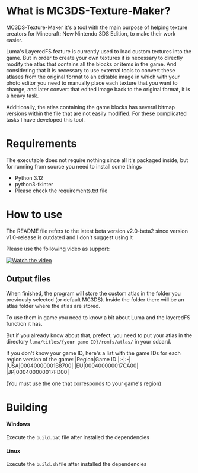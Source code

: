# What is MC3DS-Texture-Maker?
MC3DS-Texture-Maker it's a tool with the main purpose of helping texture creators for Minecraft: New Nintendo 3DS Edition, to make their work easier.

Luma's LayeredFS feature is currently used to load custom textures into the game. But in order to create your own textures it is necessary to directly modify the atlas that contains all the blocks or items in the game. And considering that it is necessary to use external tools to convert these atlases from the original format to an editable image in which with your photo editor you need to manually place each texture that you want to change, and later convert that edited image back to the original format, it is a heavy task.

Additionally, the atlas containing the game blocks has several bitmap versions within the file that are not easily modified. For these complicated tasks I have developed this tool.
# Requirements
The executable does not require nothing since all it's packaged inside, but for running from source you need to install some things
- Python 3.12
- python3-tkinter
- Please check the requirements.txt file
# How to use
The README file refers to the latest beta version v2.0-beta2 since version v1.0-release is outdated and I don't suggest using it

Please use the following video as support:

[![Watch the video](https://img.youtube.com/vi/aXB5lkiK7o4/hqdefault.jpg)](https://www.youtube.com/embed/aXB5lkiK7o4)

## Output files
When finished, the program will store the custom atlas in the folder you previously selected (or default MC3DS). Inside the folder there will be an atlas folder where the atlas are stored.

To use them in game you need to know a bit about Luma and the layeredFS function it has.

But if you already know about that, prefect, you need to put your atlas in the directory `luma/titles/{your game ID}/romfs/atlas/` in your sdcard.

If you don't know your game ID, here's a list with the game IDs for each region version of the game:
|Region|Game ID
|:-|:-|
|USA|00040000001B8700|
|EU|000400000017CA00|
|JP|000400000017FD00|

(You must use the one that corresponds to your game's region)
# Building
#### Windows
Execute the `build.bat` file after installed the dependencies

#### Linux
Execute the `build.sh` file after installed the dependencies
